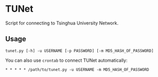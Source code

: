# TUNet
Script for connecting to Tsinghua University Network.

## Usage

`tunet.py [-h] -u USERNAME [-p PASSWORD] [-m MD5_HASH_OF_PASSWORD]`

You can also use `crontab` to connect TUNet automatically:

`* * * * * /path/to/tunet.py -u USERNAME -m MD5_HASH_OF_PASSWORD`
